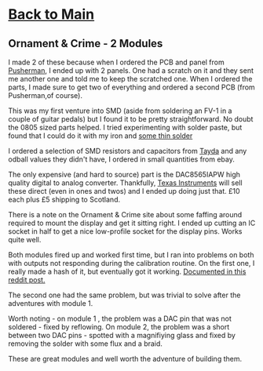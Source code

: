 # [Back to Main](README.md)
## Ornament & Crime - 2 Modules

I made 2 of these because when I ordered the PCB and panel from [Pusherman](https://pushermanproductions.com/), I ended up with 2 panels. One had a scratch on it and they sent me another one and told me to keep the scratched one.  When I ordered the parts, I made sure to get two of everything and ordered a second PCB (from Pusherman,of course).

This was my first venture into SMD (aside from soldering an FV-1 in a couple of guitar pedals) but I found it to be pretty straightforward. No doubt the 0805 sized parts helped. I tried experimenting with solder paste, but found that I could do it with my iron and [some thin solder](https://www.amazon.co.uk/gp/product/B07VFZDJX2/ref=ppx_yo_dt_b_asin_title_o01_s00?ie=UTF8&th=1) 

I ordered a selection of SMD resistors and capacitors from [Tayda](https://www.taydaelectronics.com/) and any odball values they didn't have, I ordered in small quantities from ebay. 

The only expensive (and hard to source) part is the DAC8565IAPW high quality digital to analog converter. Thankfully, [Texas Instruments](https://www.ti.com/) will sell these direct (even in ones and twos) and I ended up doing just that. £10 each plus £5 shipping to Scotland. 

There is a note on the Ornament & Crime site about some faffing around required to mount the display and get it sitting right.  I ended up cutting an IC socket in half to get a nice low-profile socket for the display pins. Works quite well.

Both modules fired up and worked first time, but I ran into problems on both with outputs not responding during the calibration routine. On the first one, I really made a hash of it, but eventually got it working.  [Documented in this reddit post.](https://www.reddit.com/r/synthdiy/comments/sy52q3/ladies_and_gentlemen_be_persistent_dont_give_up/)

The second one had the same problem, but was trivial to solve after the adventures with module 1. 

Worth noting - on module 1 , the problem was a DAC pin that was not soldered - fixed by reflowing. On module 2, the problem was a short between two DAC pins - spotted with a magnifiying glass and fixed by removing the solder with some flux and a braid. 

These are great modules and well worth the adventure of building them.

